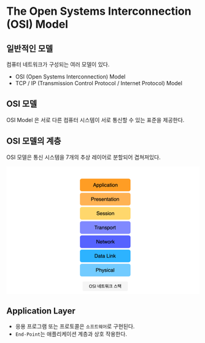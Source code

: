 # The Open Systems Interconnection (OSI) Model

## 일반적인 모델

컴퓨터 네트워크가 구성되는 여러 모델이 있다.
- OSI (Open Systems Interconnection) Model
- TCP / IP (Transmission Control Protocol / Internet Protocol) Model

## OSI 모델

OSI Model 은 서로 다른 컴퓨터 시스템이 서로 통신할 수 있는 표준을 제공한다.

## OSI 모델의 계층

OSI 모델은 통신 시스템을 7개의 추상 레이어로 분할되어 겹쳐져있다.

![osi_7_layer](img/osi_7_layer.png)

## Application Layer

- 응용 프로그램 또는 프로토콜은 `소프트웨어`로 구현된다.
- `End-Point`는 애플리케이션 계층과 상호 작용한다.
